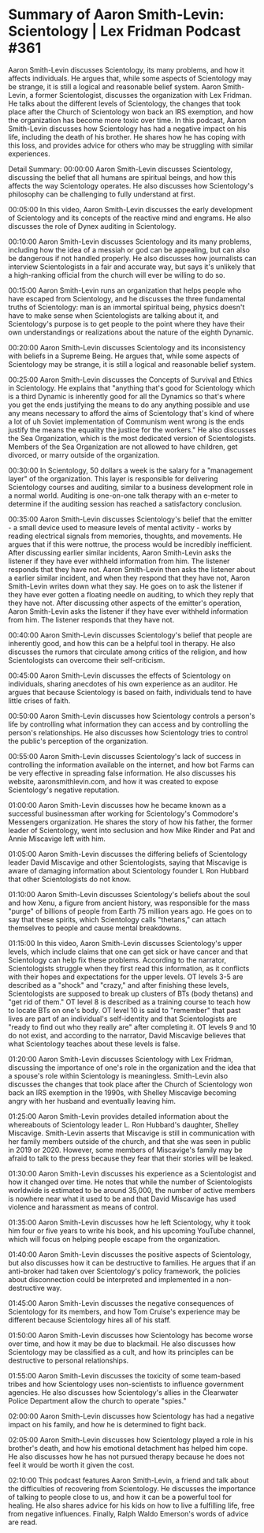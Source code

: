 # Summary of Aaron Smith-Levin: Scientology | Lex Fridman Podcast #361

Aaron Smith-Levin discusses Scientology, its many problems, and how it affects individuals. He argues that, while some aspects of Scientology may be strange, it is still a logical and reasonable belief system.
Aaron Smith-Levin, a former Scientologist, discusses the organization with Lex Fridman. He talks about the different levels of Scientology, the changes that took place after the Church of Scientology won back an IRS exemption, and how the organization has become more toxic over time.
In this podcast, Aaron Smith-Levin discusses how Scientology has had a negative impact on his life, including the death of his brother. He shares how he has coping with this loss, and provides advice for others who may be struggling with similar experiences.

Detail Summary: 
00:00:00
Aaron Smith-Levin discusses Scientology, discussing the belief that all humans are spiritual beings, and how this affects the way Scientology operates. He also discusses how Scientology's philosophy can be challenging to fully understand at first.

00:05:00
In this video, Aaron Smith-Levin discusses the early development of Scientology and its concepts of the reactive mind and engrams. He also discusses the role of Dynex auditing in Scientology.

00:10:00
Aaron Smith-Levin discusses Scientology and its many problems, including how the idea of a messiah or god can be appealing, but can also be dangerous if not handled properly. He also discusses how journalists can interview Scientologists in a fair and accurate way, but says it's unlikely that a high-ranking official from the church will ever be willing to do so.

00:15:00
Aaron Smith-Levin runs an organization that helps people who have escaped from Scientology, and he discusses the three fundamental truths of Scientology: man is an immortal spiritual being, physics doesn't have to make sense when Scientologists are talking about it, and Scientology's purpose is to get people to the point where they have their own understandings or realizations about the nature of the eighth Dynamic.

00:20:00
Aaron Smith-Levin discusses Scientology and its inconsistency with beliefs in a Supreme Being. He argues that, while some aspects of Scientology may be strange, it is still a logical and reasonable belief system.

00:25:00
Aaron Smith-Levin discusses the Concepts of Survival and Ethics in Scientology. He explains that "anything that's good for Scientology which is a third Dynamic is inherently good for all the Dynamics so that's where you get the ends justifying the means to do any anything possible and use any means necessary to afford the aims of Scientology that's kind of where a lot of uh Soviet implementation of Communism went wrong is the ends justify the means the equality the justice for the workers." He also discusses the Sea Organization, which is the most dedicated version of Scientologists. Members of the Sea Organization are not allowed to have children, get divorced, or marry outside of the organization.

00:30:00
In Scientology, 50 dollars a week is the salary for a "management layer" of the organization. This layer is responsible for delivering Scientology courses and auditing, similar to a business development role in a normal world. Auditing is one-on-one talk therapy with an e-meter to determine if the auditing session has reached a satisfactory conclusion.

00:35:00
Aaron Smith-Levin discusses Scientology's belief that the emitter - a small device used to measure levels of mental activity - works by reading electrical signals from memories, thoughts, and movements. He argues that if this were nottrue, the process would be incredibly inefficient. After discussing earlier similar incidents, Aaron Smith-Levin asks the listener if they have ever withheld information from him. The listener responds that they have not. Aaron Smith-Levin then asks the listener about a earlier similar incident, and when they respond that they have not, Aaron Smith-Levin writes down what they say. He goes on to ask the listener if they have ever gotten a floating needle on auditing, to which they reply that they have not. After discussing other aspects of the emitter's operation, Aaron Smith-Levin asks the listener if they have ever withheld information from him. The listener responds that they have not.

00:40:00
Aaron Smith-Levin discusses Scientology's belief that people are inherently good, and how this can be a helpful tool in therapy. He also discusses the rumors that circulate among critics of the religion, and how Scientologists can overcome their self-criticism.

00:45:00
Aaron Smith-Levin discusses the effects of Scientology on individuals, sharing anecdotes of his own experience as an auditor. He argues that because Scientology is based on faith, individuals tend to have little crises of faith.

00:50:00
Aaron Smith-Levin discusses how Scientology controls a person's life by controlling what information they can access and by controlling the person's relationships. He also discusses how Scientology tries to control the public's perception of the organization.

00:55:00
Aaron Smith-Levin discusses Scientology's lack of success in controlling the information available on the internet, and how bot Farms can be very effective in spreading false information. He also discusses his website, aaronsmithlevin.com, and how it was created to expose Scientology's negative reputation.

01:00:00
Aaron Smith-Levin discusses how he became known as a successful businessman after working for Scientology's Commodore's Messengers organization. He shares the story of how his father, the former leader of Scientology, went into seclusion and how Mike Rinder and Pat and Annie Miscavige left with him.

01:05:00
Aaron Smith-Levin discusses the differing beliefs of Scientology leader David Miscavige and other Scientologists, saying that Miscavige is aware of damaging information about Scientology founder L Ron Hubbard that other Scientologists do not know.

01:10:00
Aaron Smith-Levin discusses Scientology's beliefs about the soul and how Xenu, a figure from ancient history, was responsible for the mass "purge" of billions of people from Earth 75 million years ago. He goes on to say that these spirits, which Scientology calls "thetans," can attach themselves to people and cause mental breakdowns.

01:15:00
In this video, Aaron Smith-Levin discusses Scientology's upper levels, which include claims that one can get sick or have cancer and that Scientology can help fix these problems. According to the narrator, Scientologists struggle when they first read this information, as it conflicts with their hopes and expectations for the upper levels. OT levels 3-5 are described as a "shock" and "crazy," and after finishing these levels, Scientologists are supposed to break up clusters of BTs (body thetans) and "get rid of them." OT level 8 is described as a training course to teach how to locate BTs on one's body. OT level 10 is said to "remember" that past lives are part of an individual's self-identity and that Scientologists are "ready to find out who they really are" after completing it. OT levels 9 and 10 do not exist, and according to the narrator, David Miscavige believes that what Scientology teaches about these levels is false.

01:20:00
Aaron Smith-Levin discusses Scientology with Lex Fridman, discussing the importance of one's role in the organization and the idea that a spouse's role within Scientology is meaningless. Smith-Levin also discusses the changes that took place after the Church of Scientology won back an IRS exemption in the 1990s, with Shelley Miscavige becoming angry with her husband and eventually leaving him.

01:25:00
Aaron Smith-Levin provides detailed information about the whereabouts of Scientology leader L. Ron Hubbard's daughter, Shelley Miscavige. Smith-Levin asserts that Miscavige is still in communication with her family members outside of the church, and that she was seen in public in 2019 or 2020. However, some members of Miscavige's family may be afraid to talk to the press because they fear that their stories will be leaked.

01:30:00
Aaron Smith-Levin discusses his experience as a Scientologist and how it changed over time. He notes that while the number of Scientologists worldwide is estimated to be around 35,000, the number of active members is nowhere near what it used to be and that David Miscavige has used violence and harassment as means of control.

01:35:00
Aaron Smith-Levin discusses how he left Scientology, why it took him four or five years to write his book, and his upcoming YouTube channel, which will focus on helping people escape from the organization.

01:40:00
Aaron Smith-Levin discusses the positive aspects of Scientology, but also discusses how it can be destructive to families. He argues that if an anti-broker had taken over Scientology's policy framework, the policies about disconnection could be interpreted and implemented in a non-destructive way.

01:45:00
Aaron Smith-Levin discusses the negative consequences of Scientology for its members, and how Tom Cruise's experience may be different because Scientology hires all of his staff.

01:50:00
Aaron Smith-Levin discusses how Scientology has become worse over time, and how it may be due to blackmail. He also discusses how Scientology may be classified as a cult, and how its principles can be destructive to personal relationships.

01:55:00
Aaron Smith-Levin discusses the toxicity of some team-based tribes and how Scientology uses non-scientists to influence government agencies. He also discusses how Scientology's allies in the Clearwater Police Department allow the church to operate "spies."

02:00:00
Aaron Smith-Levin discusses how Scientology has had a negative impact on his family, and how he is determined to fight back.

02:05:00
Aaron Smith-Levin discusses how Scientology played a role in his brother's death, and how his emotional detachment has helped him cope. He also discusses how he has not pursued therapy because he does not feel it would be worth it given the cost.

02:10:00
This podcast features Aaron Smith-Levin, a friend and talk about the difficulties of recovering from Scientology. He discusses the importance of talking to people close to us, and how it can be a powerful tool for healing. He also shares advice for his kids on how to live a fulfilling life, free from negative influences. Finally, Ralph Waldo Emerson's words of advice are read.

